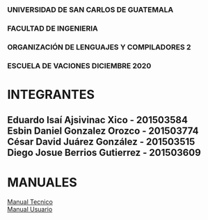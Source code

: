 
### UNIVERSIDAD DE SAN CARLOS DE GUATEMALA
### FACULTAD DE INGENIERIA
### ORGANIZACIÓN DE LENGUAJES Y COMPILADORES 2
### ESCUELA DE VACIONES DICIEMBRE 2020

# INTEGRANTES
Eduardo Isaí Ajsivinac Xico   - 201503584   
Esbin Daniel Gonzalez Orozco  - 201503774   
César David Juárez González   - 201503515   
Diego Josue Berrios Gutierrez - 201503609   
---
# MANUALES 
[Manual Tecnico](https://github.com/tytusdb/tytus/tree/main/parser/team12/Manuales/ManualTecnico.md)   
[Manual Usuario](https://github.com/tytusdb/tytus/tree/main/parser/team12/Manuales/ManualUsuario.md)

